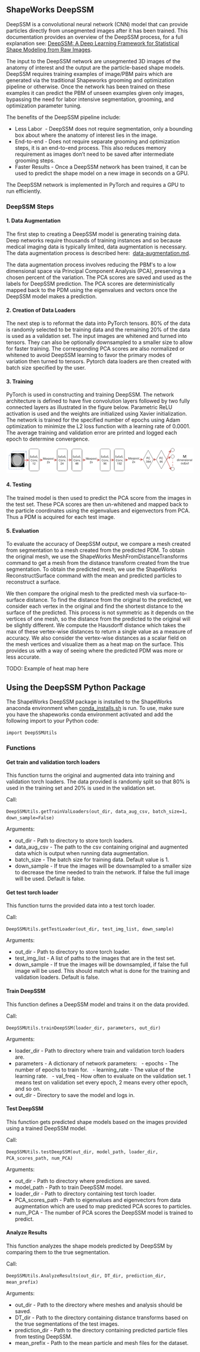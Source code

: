 ## ShapeWorks DeepSSM
DeepSSM is a convolutional neural network (CNN) model that can provide particles directly from unsegmented images after it has been trained. This documentation provides an overview of the DeepSSM process, for a full explanation see: [DeepSSM: A Deep Learning Framework for Statistical
Shape Modeling from Raw Images](https://arxiv.org/abs/1810.00111).

The input to the DeepSSM network are unsegmented 3D images of the anatomy of interest and the output are the particle-based shape models. DeepSSM requires training examples of image/PBM pairs which are generated via the traditional Shapeworks grooming and optimization pipeline or otherwise. Once the network has been trained on these examples it can predict the PBM of unseen examples given only images, bypassing the need for labor intensive segmentation, grooming, and optimization parameter tuning. 

The benefits of the DeepSSM pipeline include:
* Less Labor  - DeepSSM does not require segmentation, only a bounding box about where the anatomy of interest lies in the image.  
* End-to-end - Does not require separate grooming and optimization steps, it is an end-to-end process. This also reduces memory requirement as images don’t need to be saved after intermediate grooming steps.
* Faster Results - Once a DeepSSM network has been trained, it can be used to predict the shape model on a new image in seconds on a GPU.

The DeepSSM network is implemented in PyTorch and requires a GPU to run efficiently. 

### DeepSSM Steps 

#### 1. Data Augmentation

The first step to creating a DeepSSM model is generating training data. Deep networks require thousands of training instances and so because medical imaging data is typically limited, data augmentation is necessary. The data augmentation process is described here:  [data-augmentation.md](DataAugmentation.md).

The data augmentation process involves reducing the PBM's to a low dimensional space via Principal Component Analysis (PCA), preserving a chosen percent of the variation. The PCA scores are saved and used as the labels for DeepSSM prediction. The PCA scores are deterministically mapped back to the PDM using the eigenvalues and vectors once the DeepSSM model makes a prediction. 

#### 2. Creation of Data Loaders

The next step is to reformat the data into PyTorch tensors. 80% of the data is randomly selected to be training data and the remaining 20% of the data is used as a validation set. The input images are whitened and turned into tensors. They can also be optionally downsampled to a smaller size to allow for faster training. The corresponding PCA scores are also normalized or whitened to avoid DeepSSM learning to favor the primary modes of variation then turned to tensors. Pytorch data loaders are then created with batch size specified by the user. 

#### 3. Training

PyTorch is used in constructing and training DeepSSM. The network architecture is defined to have five convolution layers followed by two fully connected layers as illustrated in the figure below. Parametric ReLU activation is used and the weights are initialized using Xavier initialization. The network is trained for the specified number of epochs using Adam optimization to minimize the L2 loss function with a learning rate of 0.0001. The average training and validation error are printed and logged each epoch to determine convergence.

![DeepSSM Architecture](../img/deep-learning/Architecture.png)

#### 4. Testing

The trained model is then used to predict the PCA score from the images in the test set. These PCA scores are then un-whitened and mapped back to the particle coordinates using the eigenvalues and eigenvectors from PCA. Thus a PDM is acquired for each test image.

#### 5. Evaluation

To evaluate the accuracy of DeepSSM output, we compare a mesh created from segmentation to a mesh created from the predicted PDM. To obtain the original mesh, we use the ShapeWorks MeshFromDistanceTransforms command to get a mesh from the distance transform created from the true segmentation. To obtain the predicted mesh, we use the ShapeWorks ReconstructSurface command with the mean and predicted particles to reconstruct a surface.

We then compare the original mesh to the predicted mesh via surface-to-surface distance. To find the distance from the original to the predicted, we consider each vertex in the original and find the shortest distance to the surface of the predicted. This process is not symmetric as it depends on the vertices of one mesh, so the distance from the predicted to the original will be slightly different. We compute the Hausdorff distance which takes the max of these vertex-wise distances to return a single value as a measure of accuracy. We also consider the vertex-wise distances as a scalar field on the mesh vertices and visualize them as a heat map on the surface. This provides us with a way of seeing where the predicted PDM was more or less accurate.

TODO: Example of heat map here

## Using the DeepSSM Python Package
The ShapeWorks DeepSSM package is installed to the ShapeWorks anaconda environment when [conda_installs.sh](https://github.com/SCIInstitute/ShapeWorks/tree/master/conda_installs.sh) is run. To use, make sure you have the shapeworks conda environment activated and add the following import to your Python code:

`import DeepSSMUtils`

### Functions

#### Get train and validation torch loaders
This function turns the original and augmented data into training and validation torch loaders. The data provided is randomly split so that 80% is used in the training set and 20% is used in the validation set.

Call:

`DeepSSMUtils.getTrainValLoaders(out_dir, data_aug_csv, batch_size=1, down_sample=False)`

Arguments:

* out_dir - Path to directory to store torch loaders.
* data_aug_csv - The path to the csv containing original and augmented data which is output when running data augmentation.
* batch_size - The batch size for training data. Default value is 1.
* down_sample - If true the images will be downsampled to a smaller size to decrease the time needed to train the network. If false the full image will be used. Default is false.

#### Get test torch loader
This function turns the provided data into a test torch loader.

Call:

`DeepSSMUtils.getTestLoader(out_dir, test_img_list, down_sample)`

Arguments:

* out_dir - Path to directory to store torch loader.
* test_img_list - A list of paths to the images that are in the test set.
* down_sample - If true the images will be downsampled, if false the full image will be used. This should match what is done for the training and validation loaders. Default is false.

#### Train DeepSSM
This function defines a DeepSSM model and trains it on the data provided.

Call:

`DeepSSMUtils.trainDeepSSM(loader_dir, parameters, out_dir)`

Arguments:

* loader_dir - Path to directory where train and validation torch loaders are.
* parameters - A dictionary of network parameters:
  - epochs - The number of epochs to train for.
  - learning_rate - The value of the learning rate.
  - val_freq - How often to evaluate on the validation set. 1 means test on validation set every epoch, 2 means every other epoch, and so on.
* out_dir - Directory to save the model and logs in.

#### Test DeepSSM
This function gets predicted shape models based on the images provided using a trained DeepSSM model.

Call:

`DeepSSMUtils.testDeepSSM(out_dir, model_path, loader_dir, PCA_scores_path, num_PCA)`

Arguments:

* out_dir - Path to directory where predictions are saved.
* model_path - Path to train DeepSSM model.
* loader_dir - Path to directory containing test torch loader.
* PCA_scores_path - Path to eigenvalues and eigenvectors from data augmentation which are used to map predicted PCA scores to particles.
* num_PCA - The number of PCA scores the DeepSSM model is trained to predict.

#### Analyze Results
This function analyzes the shape models predicted by DeepSSM by comparing them to the true segmentation. 

Call:

`DeepSSMUtils.AnalyzeResults(out_dir, DT_dir, prediction_dir, mean_prefix)`

Arguments:

* out_dir - Path to the directory where meshes and analysis should be saved.
* DT_dir - Path to the directory containing distance transforms based on the true segmentations of the test images.
* prediction_dir - Path to the directory containing predicted particle files from testing DeepSSM.
* mean_prefix - Path to the mean particle and mesh files for the dataset.
